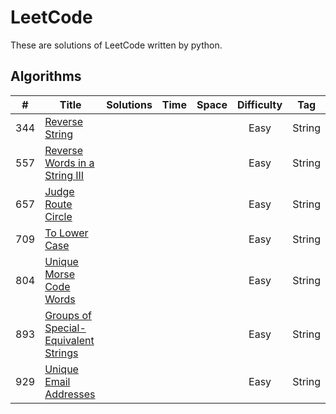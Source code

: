 # LeetCode
These are solutions of LeetCode written by python.

## Algorithms

| # | Title | Solutions | Time | Space | Difficulty | Tag |
| :-: | --- | --- | --- | --- | :-: | --- |
| 344 | [Reverse String](https://leetcode.com/problems/reverse-string/) |  |  |  | Easy | String |
| 557 | [Reverse Words in a String III](https://leetcode.com/problems/reverse-words-in-a-string-iii/) |  |  |  | Easy | String |
| 657 | [Judge Route Circle](https://leetcode.com/problems/judge-route-circle/) |  |  |  | Easy | String |
| 709 | [To Lower Case](https://leetcode.com/problems/to-lower-case/) |  |  |  | Easy | String |
| 804 | [Unique Morse Code Words](https://leetcode.com/problems/unique-morse-code-words/) |  |  |  | Easy | String |
| 893 | [Groups of Special-Equivalent Strings](https://leetcode.com/problems/groups-of-special-equivalent-strings/) |  |  |  | Easy | String |
| 929 | [Unique Email Addresses](https://leetcode.com/problems/unique-email-addresses/) |  |  |  | Easy | String |